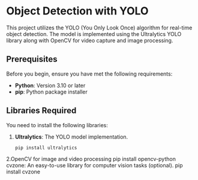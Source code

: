 # Object Detection with YOLO

This project utilizes the YOLO (You Only Look Once) algorithm for real-time object detection. The model is implemented using the Ultralytics YOLO library along with OpenCV for video capture and image processing.

## Prerequisites

Before you begin, ensure you have met the following requirements:

- **Python**: Version 3.10 or later
- **pip**: Python package installer

## Libraries Required

You need to install the following libraries:

1. **Ultralytics**: The YOLO model implementation.
   ```bash
   pip install ultralytics
2.OpenCV for image and video processing
pip install opencv-python
cvzone: An easy-to-use library for computer vision tasks (optional).
pip install cvzone

